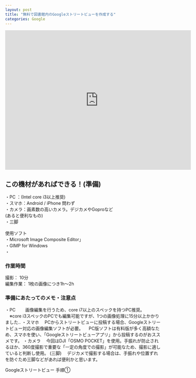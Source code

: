 ```yaml
---
layout: post
title: "無料で図書館内のGoogleストリートビューを作成する"
categories: Google
---
```


<iframe src="https://www.google.com/maps/embed?pb=!4v1666868442037!6m8!1m7!1sF8cOJUZOc9M6hTa-fGfCOg!2m2!1d35.67871255332661!2d139.7445867327241!3f230.25!4f-14.079999999999998!5f0.7820865974627469" width="600" height="450" style="border:0;" allowfullscreen="" loading="lazy" referrerpolicy="no-referrer-when-downgrade"></iframe>

<div align="left">
<h2>この機材があればできる！(準備)</h2>
・PC ：(Intel core i3以上推奨)<br>
・スマホ：Android / iPhone 問わず<br>
・カメラ：画素数の高いカメラ。デジカメやGoproなど<br>
(あると便利なもの)<br>
・三脚<br><br>
使用ソフト<br>
・Microsoft Image Composite Editor」<br>
・GIMP for Windows<br>
・　　　<br>

<h3>作業時間</h3>
撮影： 10分<br>
編集作業： 1枚の画像につき1h～2h<br>
<h3>準備にあたってのメモ・注意点</h3>
・PC　
　画像編集を行うため、core i7以上のスペックを持つPC推奨。
　※core i3スペックのPCでも編集可能ですが、1つの画像処理に15分以上かかりました..
・スマホ
　PCからストリートビューに投稿する場合、Googleストリートビュー対応の画像編集ソフトが必要。
　PC版ソフトは有料版が多く高額なため、スマホを使い、「Googleストリートビューアプリ」から投稿するのがおススメです。
・カメラ
　今回はDJI「OSMO POCKET」を使用。手振れが防止されるほか、360度撮影で重要な「一定の角度での撮影」が可能なため、撮影に適していると判断し使用。
(三脚)　
デジカメで撮影する場合は、手振れや位置ずれを防ぐため三脚などがあれば便利かと思います。
　

Googleストリートビュー
手順①　
</div>
